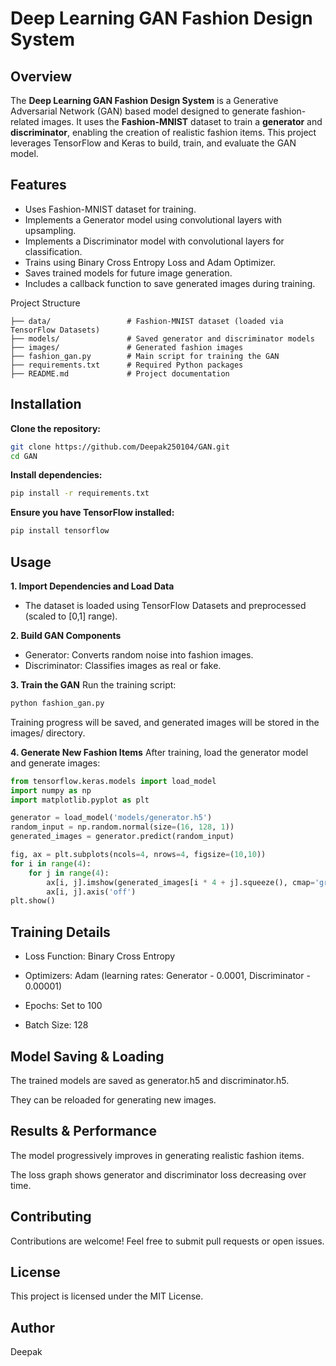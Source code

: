 # Deep Learning GAN Fashion Design System

## Overview

The **Deep Learning GAN Fashion Design System** is a Generative Adversarial Network (GAN) based model designed to generate fashion-related images. It uses the **Fashion-MNIST** dataset to train a **generator** and **discriminator**, enabling the creation of realistic fashion items. This project leverages TensorFlow and Keras to build, train, and evaluate the GAN model.

## Features

* Uses Fashion-MNIST dataset for training.
* Implements a Generator model using convolutional layers with upsampling.
* Implements a Discriminator model with convolutional layers for classification.
* Trains using Binary Cross Entropy Loss and Adam Optimizer.
* Saves trained models for future image generation.
* Includes a callback function to save generated images during training.

Project Structure
```
├── data/                 # Fashion-MNIST dataset (loaded via TensorFlow Datasets)
├── models/               # Saved generator and discriminator models
├── images/               # Generated fashion images
├── fashion_gan.py        # Main script for training the GAN
├── requirements.txt      # Required Python packages
├── README.md             # Project documentation
```

## Installation

**Clone the repository:**
```bash
git clone https://github.com/Deepak250104/GAN.git
cd GAN
```
**Install dependencies:**
```bash
pip install -r requirements.txt
```
**Ensure you have TensorFlow installed:**
```bash
pip install tensorflow
```
## Usage

**1. Import Dependencies and Load Data**
* The dataset is loaded using TensorFlow Datasets and preprocessed (scaled to [0,1] range).

**2. Build GAN Components**
* Generator: Converts random noise into fashion images.
* Discriminator: Classifies images as real or fake.

**3. Train the GAN**
Run the training script:
```bash
python fashion_gan.py
```
Training progress will be saved, and generated images will be stored in the images/ directory.

**4. Generate New Fashion Items**
After training, load the generator model and generate images:
```python
from tensorflow.keras.models import load_model
import numpy as np
import matplotlib.pyplot as plt

generator = load_model('models/generator.h5')
random_input = np.random.normal(size=(16, 128, 1))
generated_images = generator.predict(random_input)

fig, ax = plt.subplots(ncols=4, nrows=4, figsize=(10,10))
for i in range(4):
    for j in range(4):
        ax[i, j].imshow(generated_images[i * 4 + j].squeeze(), cmap='gray')
        ax[i, j].axis('off')
plt.show()
```

## Training Details

* Loss Function: Binary Cross Entropy

* Optimizers: Adam (learning rates: Generator - 0.0001, Discriminator - 0.00001)

* Epochs: Set to 100

* Batch Size: 128

## Model Saving & Loading

The trained models are saved as generator.h5 and discriminator.h5.

They can be reloaded for generating new images.

## Results & Performance

The model progressively improves in generating realistic fashion items.

The loss graph shows generator and discriminator loss decreasing over time.

## Contributing

Contributions are welcome! Feel free to submit pull requests or open issues.

## License

This project is licensed under the MIT License.

## Author
Deepak


